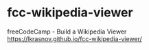 # fcc-wikipedia-viewer
freeCodeCamp - Build a Wikipedia Viewer  
https://lkrasnov.github.io/fcc-wikipedia-viewer/
